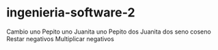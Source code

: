 # ingenieria-software-2
Cambio uno
Pepito uno 
Juanita uno
Pepito dos
Juanita dos
seno
coseno
Restar negativos
Multiplicar negativos
